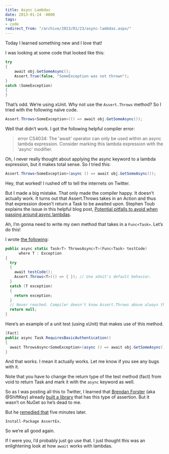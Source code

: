 ```yaml
---
title: Async Lambdas
date: 2013-01-24 -0800
tags:
- code
redirect_from: "/archive/2013/01/23/async-lambdas.aspx/"
---
```


Today I learned something new and I love that!

I was looking at some code that looked like this:

```csharp
try
{
    await obj.GetSomeAsync();
    Assert.True(false, "SomeException was not thrown");
}
catch (SomeException)
{
}
```

That’s odd. We’re using xUnit. Why not use the `Assert.Throws` method?
So I tried with the following naïve code.

```csharp
Assert.Throws<SomeException>(() => await obj.GetSomeAsync());
```

Well that didn’t work. I got the following helpful compiler error:

> error CS4034: The 'await' operator can only be used within an async
> lambda expression. Consider marking this lambda expression with the
> 'async' modifier.

Oh, I never really thought about applying the async keyword to a lambda
expression, but it makes total sense. So I tried this:

```csharp
Assert.Throws<SomeException>(async () => await obj.GetSomeAsync());
```

Hey, that worked! I rushed off to tell the internets on Twitter.

But I made a big mistake. That only made the compiler happy. It doesn’t
actually work. It turns out that Assert.Throws takes in an Action and
thus that expression doesn’t return a Task to be awaited upon. Stephen
Toub explains the issue in this helpful blog post, [Potential pitfalls
to avoid when passing around async
lambdas](http://blogs.msdn.com/b/pfxteam/archive/2012/02/08/10265476.aspx "Potential pitfalls with async lambdas").

Ah, I’m gonna need to write my own method that takes in a `Func<Task>`.
Let’s do this!

I wrote [the following](https://gist.github.com/4616366 "ThrowsAsync"):

```csharp
public async static Task<T> ThrowsAsync<T>(Func<Task> testCode)
      where T : Exception
{
  try
  {
    await testCode();
    Assert.Throws<T>(() => { }); // Use xUnit's default behavior.
  }
  catch (T exception)
  {
    return exception;
  }
  // Never reached. Compiler doesn't know Assert.Throws above always throws.
  return null;
}
```

Here’s an example of a unit test (using xUnit) that makes use of this
method.

```csharp
[Fact]
public async Task RequiresBasicAuthentication()
{
  await ThrowsAsync<SomeException>(async () => await obj.GetSomeAsync());
}
```

And that works. I mean it actually works. Let me know if you see any
bugs with it.

Note that you have to change the return type of the test method (fact)
from void to return Task and mark it with the `async` keyword as well.

So as I was posting all this to Twitter, I learned that [Brendan
Forster](https://twitter.com/shiftkey "ShiftKey") (aka @ShiftKey)
already [built a
library](https://github.com/pprovost/AssertEx/ "https://github.com/pprovost/AssertEx/")
that has this type of assertion. But it wasn’t on NuGet so he’s dead to
me.

But he [remedied
that](https://nuget.org/packages/AssertEx/ "AssertEx on NuGet") five
minutes later.

`Install-Package AssertEx.`

So we’re all good again.

If I were you, I’d probably just go use that. I just thought this was an
enlightening look at how `await` works with lambdas.

